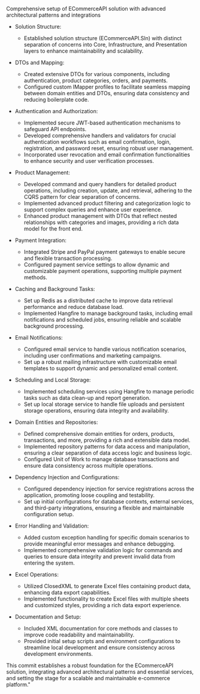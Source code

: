 Comprehensive setup of ECommerceAPI solution with advanced architectural patterns and integrations

- Solution Structure:
  - Established solution structure (ECommerceAPI.Sln) with distinct separation of concerns into Core, Infrastructure, and Presentation layers to enhance maintainability and scalability.

- DTOs and Mapping:
  - Created extensive DTOs for various components, including authentication, product categories, orders, and payments.
  - Configured custom IMapper profiles to facilitate seamless mapping between domain entities and DTOs, ensuring data consistency and reducing boilerplate code.

- Authentication and Authorization:
  - Implemented secure JWT-based authentication mechanisms to safeguard API endpoints.
  - Developed comprehensive handlers and validators for crucial authentication workflows such as email confirmation, login, registration, and password reset, ensuring robust user management.
  - Incorporated user revocation and email confirmation functionalities to enhance security and user verification processes.

- Product Management:
  - Developed command and query handlers for detailed product operations, including creation, update, and retrieval, adhering to the CQRS pattern for clear separation of concerns.
  - Implemented advanced product filtering and categorization logic to support complex queries and enhance user experience.
  - Enhanced product management with DTOs that reflect nested relationships with categories and images, providing a rich data model for the front end.

- Payment Integration:
  - Integrated Stripe and PayPal payment gateways to enable secure and flexible transaction processing.
  - Configured payment service settings to allow dynamic and customizable payment operations, supporting multiple payment methods.

- Caching and Background Tasks:
  - Set up Redis as a distributed cache to improve data retrieval performance and reduce database load.
  - Implemented Hangfire to manage background tasks, including email notifications and scheduled jobs, ensuring reliable and scalable background processing.

- Email Notifications:
  - Configured email service to handle various notification scenarios, including user confirmations and marketing campaigns.
  - Set up a robust mailing infrastructure with customizable email templates to support dynamic and personalized email content.

- Scheduling and Local Storage:
  - Implemented scheduling services using Hangfire to manage periodic tasks such as data clean-up and report generation.
  - Set up local storage service to handle file uploads and persistent storage operations, ensuring data integrity and availability.

- Domain Entities and Repositories:
  - Defined comprehensive domain entities for orders, products, transactions, and more, providing a rich and extensible data model.
  - Implemented repository patterns for data access and manipulation, ensuring a clear separation of data access logic and business logic.
  - Configured Unit of Work to manage database transactions and ensure data consistency across multiple operations.

- Dependency Injection and Configurations:
  - Configured dependency injection for service registrations across the application, promoting loose coupling and testability.
  - Set up initial configurations for database contexts, external services, and third-party integrations, ensuring a flexible and maintainable configuration setup.

- Error Handling and Validation:
  - Added custom exception handling for specific domain scenarios to provide meaningful error messages and enhance debugging.
  - Implemented comprehensive validation logic for commands and queries to ensure data integrity and prevent invalid data from entering the system.

- Excel Operations:
  - Utilized ClosedXML to generate Excel files containing product data, enhancing data export capabilities.
  - Implemented functionality to create Excel files with multiple sheets and customized styles, providing a rich data export experience.

- Documentation and Setup:
  - Included XML documentation for core methods and classes to improve code readability and maintainability.
  - Provided initial setup scripts and environment configurations to streamline local development and ensure consistency across development environments.

This commit establishes a robust foundation for the ECommerceAPI solution, integrating advanced architectural patterns and essential services, and setting the stage for a scalable and maintainable e-commerce platform."
